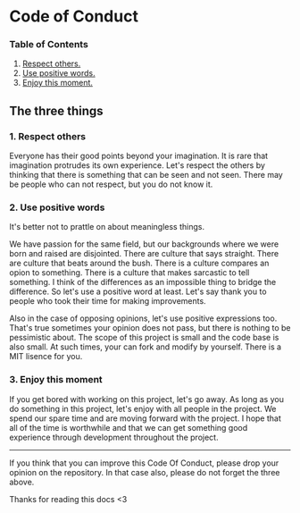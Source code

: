# Code of Conduct

### Table of Contents
1. <a href="#1-respect-others">Respect others.</a>
2. <a href="#2-use-positive-words">Use positive words.</a>
3. <a href="#3-enjoy-this-moment">Enjoy this moment.</a>

## The three things

### 1. Respect others
Everyone has their good points beyond your imagination. It is rare that imagination protrudes its own experience. Let's respect the others by thinking that there is something that can be seen and not seen. There may be people who can not respect, but you do not know it.

### 2. Use positive words
It's better not to prattle on about meaningless things.


We have passion for the same field, but our backgrounds where we were born and raised are disjointed. There are culture that says straight. There are culture that beats around the bush. There is a culture compares an opion to something. There is a culture that makes sarcastic to tell something. I think of the differences as an impossible thing to bridge the difference. So let's use a positive word at least. Let's say thank you to people who took their time for making improvements.


Also in the case of opposing opinions, let's use positive expressions too. That's true sometimes your opinion does not pass, but there is nothing to be pessimistic about. The scope of this project is small and the code base is also small. At such 
times, your can fork and modify by yourself. There is a MIT lisence for you.

### 3. Enjoy this moment
If you get bored with working on this project, let's go away. As long as you do something in this project, let's enjoy with all people in the project. We spend our spare time and are moving forward with the project. I hope that all of the time is worthwhile and that we can get something good experience through development throughout the project.

---
If you think that you can improve this Code Of Conduct, please drop your opinion on the repository. In that case also, please do not forget the three above.

Thanks for reading this docs <3

